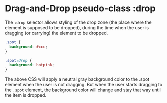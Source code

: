 # Drag-and-Drop pseudo-class :drop



The `:drop` selector allows styling of the drop zone (the place where the element is supposed to be dropped), during the time when the user is dragging (or carrying) the element to be dropped.

```css
.spot {
  background: #ccc;
}

.spot:drop {
  background: hotpink;
}

```

The above CSS will apply a neutral gray background color to the .spot element when the user is not dragging. But when the user starts dragging to the `.spot` element, the background color will change and stay that way until the item is dropped.
